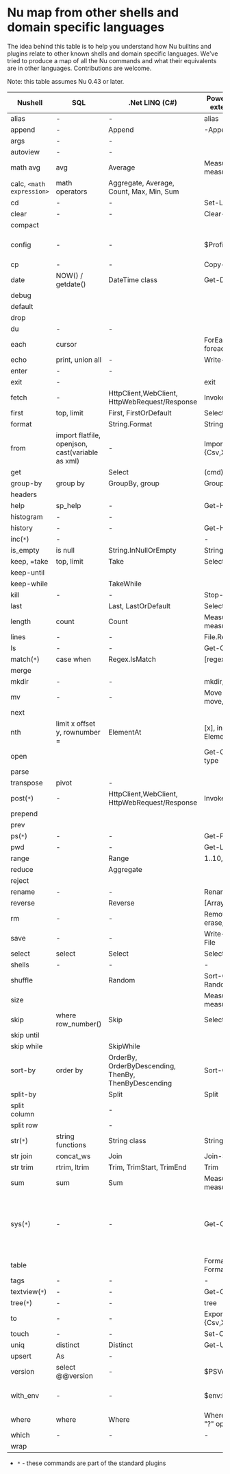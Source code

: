 # Nu map from other shells and domain specific languages

The idea behind this table is to help you understand how Nu builtins and plugins relate to other known shells and domain specific languages. We've tried to produce a map of all the Nu commands and what their equivalents are in other languages. Contributions are welcome.

Note: this table assumes Nu 0.43 or later.


| Nushell                | SQL                           | .Net LINQ (C#)                                       | PowerShell (without external modules)      | Bash                                            |
| ---------------------- | ----------------------------- | ---------------------------------------------------- | ------------------------------------------ | ----------------------------------------------- |
| alias                  |   -                           |   -                                                  | alias                                      | alias                                           |
| append                 |   -                           | Append                                               | -Append                                    |                                                 |
| args                   |   -                           |   -                                                  |                                            |                                                 |
| autoview               |   -                           |   -                                                  |                                            |                                                 |
| math avg               | avg                           | Average                                              | Measure-Object, measure                    |                                                 |
| calc, `<math expression>` | math operators             | Aggregate, Average, Count, Max, Min, Sum             |                                            | bc                                              |
| cd                     |   -                           |   -                                                  | Set-Location, cd                           | cd                                              |
| clear                  |   -                           |   -                                                  | Clear-Host                                 | clear                                           |
| compact                |                               |                                                      |                                            |                                                 |
| config                 |   -                           |   -                                                  | $Profile                                   | vi .bashrc, .profile                            |
| cp                     |   -                           |   -                                                  | Copy-Item, cp, copy                        | cp                                              |
| date                   | NOW() / getdate()             | DateTime class                                       | Get-Date                                   | date                                            |
| debug                  |                               |                                                      |                                            |                                                 |
| default                |                               |                                                      |                                            |                                                 |
| drop                   |                               |                                                      |                                            |                                                 |
| du                     |   -                           |   -                                                  |                                            | du                                              |
| each                   | cursor                        |                                                      | ForEach-Object, foreach, for               |                                                 |
| echo                   | print, union all              |   -                                                  | Write-Output, write                        | echo                                            |
| enter                  |   -                           |   -                                                  |                                            |                                                 |
| exit                   |   -                           |                                                      | exit                                       | exit                                            |
| fetch                  |   -                           | HttpClient,WebClient, HttpWebRequest/Response        | Invoke-WebRequest                          | wget                                            |
| first                  | top, limit                    | First, FirstOrDefault                                | Select-Object -First                       | head                                            |
| format                 |                               | String.Format                                        | String.Format                              |                                                 |
| from                   | import flatfile, openjson, cast(variable as xml) |   -                               | Import/ConvertFrom-{Csv,Xml,Html,Json}     |                                                 |
| get                    |                               | Select                                               | (cmd).column                               |                                                 |
| group-by               | group by                      | GroupBy, group                                       | Group-Object, group                        |                                                 |
| headers                |                               |                                                      |                                            |                                                 |
| help                   | sp_help                       |   -                                                  | Get-Help, help, man                        | man                                             |
| histogram              |   -                           |   -                                                  |                                            |                                                 |
| history                |   -                           |   -                                                  | Get-History, history                       | history                                         |
| inc(`*`)               |   -                           |                                                      |   -                                        |   -                                             |
| is_empty               | is null                       | String.InNullOrEmpty                                 | String.InNullOrEmpty                       |                                                 |
| keep, =take            | top, limit                    | Take                                                 | Select-Object -First                       | head                                            |
| keep-until             |                               |                                                      |                                            |                                                 |
| keep-while             |                               | TakeWhile                                            |                                            |                                                 |
| kill                   |   -                           |   -                                                  | Stop-Process, kill                         | kill                                            |
| last                   |                               | Last, LastOrDefault                                  | Select-Object -Last                        | tail                                            |
| length                 | count                         | Count                                                | Measure-Object, measure                    | wc                                              |
| lines                  |   -                           |   -                                                  | File.ReadAllLines                          |                                                 |
| ls                     |   -                           |   -                                                  | Get-ChildItem, dir, ls                     | ls                                              |
| match(`*`)             | case when                     | Regex.IsMatch                                        | [regex]                                    |                                                 |
| merge                  |                               |                                                      |                                            |                                                 |
| mkdir                  |   -                           |   -                                                  | mkdir, md                                  | mkdir                                           |
| mv                     |   -                           |   -                                                  | Move-Item, mv, move, mi                    | mv                                              |
| next                   |                               |                                                      |                                            |                                                 |
| nth                    | limit x offset y, rownumber = | ElementAt                                            | [x], indexing operator, ElementAt          |                                                 |
| open                   |                               |                                                      | Get-Content, gc, cat, type                 | cat                                             |
| parse                  |                               |                                                      |                                            |                                                 |
| transpose              | pivot                         |   -                                                  |                                            |                                                 |
| post(`*`)              |   -                           | HttpClient,WebClient, HttpWebRequest/Response        | Invoke-WebRequest                          |                                                 |
| prepend                |                               |                                                      |                                            |                                                 |
| prev                   |                               |                                                      |                                            |                                                 |
| ps(`*`)                |   -                           |   -                                                  | Get-Process, ps, gps                       | ps                                              |
| pwd                    |   -                           |   -                                                  | Get-Location, pwd                          | pwd                                             |
| range                  |                               | Range                                                | 1..10, 'a'..'f'                            |                                                 |
| reduce                 |                               | Aggregate                                            |                                            |                                                 |
| reject                 |                               |                                                      |                                            |                                                 |
| rename                 |   -                           |   -                                                  | Rename-Item, ren, rni                      | mv                                              |
| reverse                |                               | Reverse                                              | [Array]::Reverse($var)                     |                                                 |
| rm                     |   -                           |   -                                                  | Remove-Item, del, erase, rd, ri, rm, rmdir | rm                                              |
| save                   |   -                           |   -                                                  | Write-Output, Out-File                     | > foo.txt                                       |
| select                 | select                        | Select                                               | Select-Object, select                      |                                                 |
| shells                 |   -                           |   -                                                  |   -                                        |                                                 |
| shuffle                |                               | Random                                               | Sort-Object {Get-Random}                   |   -                                             |
| size                   |                               |                                                      | Measure-Object, measure                    | wc                                              |
| skip                   | where row_number()            | Skip                                                 | Select-Object -Skip                        |                                                 |
| skip until             |                               |                                                      |                                            |                                                 |
| skip while             |                               | SkipWhile                                            |                                            |                                                 |
| sort-by                | order by                      | OrderBy, OrderByDescending, ThenBy, ThenByDescending | Sort-Object, sort                          |                                                 |
| split-by               |                               | Split                                                | Split                                      |                                                 |
| split column           |                               |   -                                                  |                                            |                                                 |
| split row              |                               |   -                                                  |                                            |                                                 |
| str(`*`)               | string functions              | String class                                         | String class                               |                                                 |
| str join            | concat_ws                     | Join                                                 | Join-String                                |                                                 |
| str trim               | rtrim, ltrim                  | Trim, TrimStart, TrimEnd                             | Trim                                       |                                                 |
| sum                    | sum                           | Sum                                                  | Measure-Object, measure                    |                                                 |
| sys(`*`)               |   -                           |   -                                                  | Get-ComputerInfo                           | uname, lshw, lsblk, lscpu, lsusb, hdparam, free |
| table                  |                               |                                                      | Format-Table, ft, Format-List, fl          |                                                 |
| tags                   |   -                           |   -                                                  |   -                                        |                                                 |
| textview(`*`)          |   -                           |   -                                                  | Get-Content, cat                           |                                                 |
| tree(`*`)              |   -                           |   -                                                  | tree                                       |                                                 |
| to                     |   -                           |   -                                                  | Export/ConvertTo-{Csv,Xml,Html,Json}       |                                                 |
| touch                  |   -                           |   -                                                  | Set-Content                                | touch                                           |
| uniq                   | distinct                      | Distinct                                             | Get-Unique, gu                             | uniq                                            |
| upsert                 | As                            |   -                                                  |                                            |                                                 |
| version                | select @@version              |   -                                                  | $PSVersionTable                            |                                                 |
| with_env               |   -                           |   -                                                  | $env:FOO = 'bar'                           | export foo = "bar"                              |
| where                  | where                         | Where                                                | Where-Object, where, "?" operator          |                                                 |
| which                  |   -                           |   -                                                  |   -                                        | which                                           |
| wrap                   |                               |                                                      |                                            |                                                 |

* `*` - these commands are part of the standard plugins

